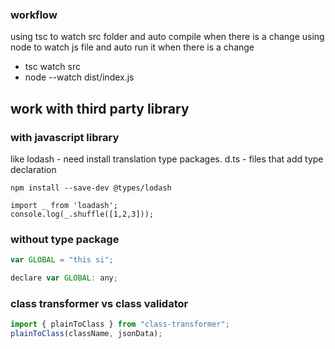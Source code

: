 ### workflow

using tsc to watch src folder and auto compile when there is a change
using node to watch js file and auto run it when there is a change

- tsc watch src
- node --watch dist/index.js

## work with third party library

### with javascript library

like lodash - need install translation type packages.
d.ts - files that add type declaration

```shell
npm install --save-dev @types/lodash

import _ from 'loadash';
console.log(_.shuffle([1,2,3]));
```

### without type package

```javascript
var GLOBAL = "this si";

declare var GLOBAL: any;
```

### class transformer vs class validator

```javascript
import { plainToClass } from "class-transformer";
plainToClass(className, jsonData);
```
